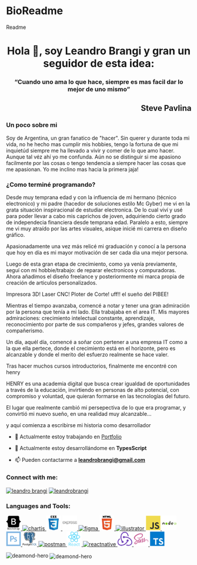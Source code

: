 # BioReadme
Readme
<h1 align="center">Hola 👋, soy Leandro Brangi y gran un seguidor de esta idea:</h1>
<h3 align="center">“Cuando uno ama lo que hace, siempre es mas facil dar lo mejor de uno mismo”</h3>
<h2 align="right">Steve Pavlina</h2>

<h3>Un poco sobre mi</h3>
<p>Soy de Argentina, un gran fanatico de "hacer". Sin querer y durante toda mi vida, no he hecho mas cumplir mis hobbies,
tengo la fortuna de que mi inquietúd siempre me ha llevado a vivir y comer de lo que amo hacer. Aunque tal véz ahí yo me
confunda. Aún no se distinguir si me apasiono facilmente por las cosas o tengo tendencia a siempre hacer las cosas que me
apasionan. Yo me inclino mas hacia la primera jaja!</p>

<h3>¿Como terminé programando?</h3>
<p>Desde muy temprana edad y con la influencia de mi hermano (técnico electronico) y mi padre (hacedor de soluciones estilo Mc Gyber)
me vi en la grata situación inspiracional de estudiar electronica. De lo cual viví y usé para poder llevar a cabo mis caprichos de joven,
adquiriendo cierto grado de independecia financiera desde temprana edad. Paralelo a esto, siempre me vi muy atraído por las artes visuales, 
asique inicié mi carrera en diseño gráfico. 

Apasionadamente una vez más relicé mi graduación y conocí a la persona que hoy en día es mi mayor motivación de ser cada dia una mejor persona.

Luego de esta gran etapa de crecimiento, como ya venía previamente, seguí con mi hobbie/trabajo: de reparar electronicos y compuradoras. Ahora
añadimos el diseño freelance y posteriormente mi marca propia de creación de articulos personalizados.

Impresora 3D! Laser CNC! Ploter de Corte! uff!! el sueño del PIBEE!

Mientras el tiempo avanzaba, comencé a notar y tener una gran admiración por la persona que tenía a mi lado. Ella trabajaba en el area IT. 
Mis mayores admiraciones: crecimiento intelectual constante, aprendizaje, reconocimiento por parte de sus compañeros y jefes, grandes valores de compañerismo.

Un día, aquél día, comencé a soñar con pertener a una empresa IT como a la que ella pertece, donde el crecimiento está en el horizonte, pero es alcanzable y donde el merito
del esfuerzo realmente se hace valer.

Tras hacer muchos cursos introductorios, finalmente me encontré con henry 

HENRY es una academia digital que busca crear igualdad de oportunidades a través de la
educación, invirtiendo en personas de alto potencial, con compromiso y voluntad, que
quieran formarse en las tecnologías del futuro.

El lugar que realmente cambió mi persepectiva de lo que era programar, y convirtió mi nuevo sueño, en una realidad muy alcanzable...

y aquí comienza a escribirse mi historia como desarrollador</p>


- 🔭 Actualmente estoy trabajando en [Portfolio](https://github.com/Deamond-Hero/portfolio)

- 🌱 Actualmente estoy desarrollándome en **TypesScript**

- 📫 Pueden contactarme a **leandrobrangi@gmail.com**

<h3 align="left">Connect with me:</h3>
<p align="left">
<a href="https://linkedin.com/in/leandro brangi" target="blank"><img align="center" src="https://raw.githubusercontent.com/rahuldkjain/github-profile-readme-generator/master/src/images/icons/Social/linked-in-alt.svg" alt="leandro brangi" height="30" width="40" /></a>
<a href="https://discord.gg/leandrobrangi" target="blank"><img align="center" src="https://raw.githubusercontent.com/rahuldkjain/github-profile-readme-generator/master/src/images/icons/Social/discord.svg" alt="leandrobrangi" height="30" width="40" /></a>
</p>

<h3 align="left">Languages and Tools:</h3>
<p align="left"> <a href="https://getbootstrap.com" target="_blank" rel="noreferrer"> <img src="https://raw.githubusercontent.com/devicons/devicon/master/icons/bootstrap/bootstrap-plain-wordmark.svg" alt="bootstrap" width="40" height="40"/> </a> <a href="https://www.chartjs.org" target="_blank" rel="noreferrer"> <img src="https://www.chartjs.org/media/logo-title.svg" alt="chartjs" width="40" height="40"/> </a> <a href="https://www.w3schools.com/css/" target="_blank" rel="noreferrer"> <img src="https://raw.githubusercontent.com/devicons/devicon/master/icons/css3/css3-original-wordmark.svg" alt="css3" width="40" height="40"/> </a> <a href="https://expressjs.com" target="_blank" rel="noreferrer"> <img src="https://raw.githubusercontent.com/devicons/devicon/master/icons/express/express-original-wordmark.svg" alt="express" width="40" height="40"/> </a> <a href="https://www.figma.com/" target="_blank" rel="noreferrer"> <img src="https://www.vectorlogo.zone/logos/figma/figma-icon.svg" alt="figma" width="40" height="40"/> </a> <a href="https://www.w3.org/html/" target="_blank" rel="noreferrer"> <img src="https://raw.githubusercontent.com/devicons/devicon/master/icons/html5/html5-original-wordmark.svg" alt="html5" width="40" height="40"/> </a> <a href="https://www.adobe.com/in/products/illustrator.html" target="_blank" rel="noreferrer"> <img src="https://www.vectorlogo.zone/logos/adobe_illustrator/adobe_illustrator-icon.svg" alt="illustrator" width="40" height="40"/> </a> <a href="https://developer.mozilla.org/en-US/docs/Web/JavaScript" target="_blank" rel="noreferrer"> <img src="https://raw.githubusercontent.com/devicons/devicon/master/icons/javascript/javascript-original.svg" alt="javascript" width="40" height="40"/> </a> <a href="https://nodejs.org" target="_blank" rel="noreferrer"> <img src="https://raw.githubusercontent.com/devicons/devicon/master/icons/nodejs/nodejs-original-wordmark.svg" alt="nodejs" width="40" height="40"/> </a> <a href="https://www.photoshop.com/en" target="_blank" rel="noreferrer"> <img src="https://raw.githubusercontent.com/devicons/devicon/master/icons/photoshop/photoshop-line.svg" alt="photoshop" width="40" height="40"/> </a> <a href="https://www.postgresql.org" target="_blank" rel="noreferrer"> <img src="https://raw.githubusercontent.com/devicons/devicon/master/icons/postgresql/postgresql-original-wordmark.svg" alt="postgresql" width="40" height="40"/> </a> <a href="https://postman.com" target="_blank" rel="noreferrer"> <img src="https://www.vectorlogo.zone/logos/getpostman/getpostman-icon.svg" alt="postman" width="40" height="40"/> </a> <a href="https://reactjs.org/" target="_blank" rel="noreferrer"> <img src="https://raw.githubusercontent.com/devicons/devicon/master/icons/react/react-original-wordmark.svg" alt="react" width="40" height="40"/> </a> <a href="https://reactnative.dev/" target="_blank" rel="noreferrer"> <img src="https://reactnative.dev/img/header_logo.svg" alt="reactnative" width="40" height="40"/> </a> <a href="https://redux.js.org" target="_blank" rel="noreferrer"> <img src="https://raw.githubusercontent.com/devicons/devicon/master/icons/redux/redux-original.svg" alt="redux" width="40" height="40"/> </a> <a href="https://sass-lang.com" target="_blank" rel="noreferrer"> <img src="https://raw.githubusercontent.com/devicons/devicon/master/icons/sass/sass-original.svg" alt="sass" width="40" height="40"/> </a> <a href="https://www.typescriptlang.org/" target="_blank" rel="noreferrer"> <img src="https://raw.githubusercontent.com/devicons/devicon/master/icons/typescript/typescript-original.svg" alt="typescript" width="40" height="40"/> </a> </p>

<p><img align="left" src="https://github-readme-stats.vercel.app/api/top-langs?username=deamond-hero&show_icons=true&locale=en&layout=compact" alt="deamond-hero" /></p>

<p>&nbsp;<img align="center" src="https://github-readme-stats.vercel.app/api?username=deamond-hero&show_icons=true&locale=en" alt="deamond-hero" /></p>
